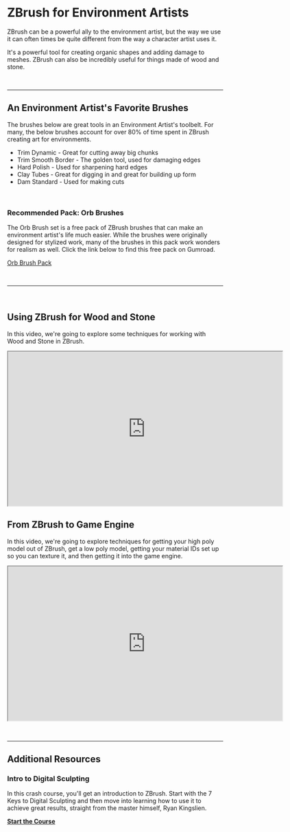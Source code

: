 # ZBrush for Environment Artists

<p>ZBrush can be a powerful ally to the environment artist, but the way we use it can often times be quite different from the way a character artist uses it.</p>
<p>It's a powerful tool for creating organic shapes and adding damage to meshes. ZBrush can also be incredibly useful for things&nbsp;made of wood and stone.</p>
<p>&nbsp;</p>
<hr>
<h2>An Environment Artist's Favorite Brushes</h2>
<p>The brushes below are great tools in an Environment Artist's toolbelt. For many, the below brushes account for over 80% of time spent in ZBrush creating art for environments.</p>
<ul>
<li>Trim Dynamic - Great for cutting away big chunks</li>
<li>Trim Smooth Border - The golden tool, used for damaging edges</li>
<li>Hard Polish - Used for sharpening hard edges</li>
<li>Clay Tubes - Great for digging in and great for building up form</li>
<li>Dam Standard - Used for making cuts</li>
</ul>
<p>&nbsp;</p>
<h3>Recommended Pack: Orb Brushes</h3>
<p>The Orb Brush set is a free pack of ZBrush brushes that can make an environment artist's life much easier. While the brushes were originally designed for stylized work, many of the brushes in this pack work wonders for realism as well. Click the link below to find this free pack on Gumroad.</p>
<p><a href="https://gumroad.com/l/nokhw">Orb Brush Pack</a></p>
<p>&nbsp;</p>
<hr>
<p>&nbsp;</p>
<h2>Using ZBrush for Wood and Stone</h2>
<p>In this video, we're going to explore some techniques for working with Wood and Stone in ZBrush.</p>
<div class="responsive-video"><iframe src="https://player.vimeo.com/video/451661692" width="640" height="360" allowfullscreen="allowfullscreen"></iframe></div>
<h2>From ZBrush to Game Engine</h2>
<p>In this video, we're going to explore techniques for getting your high poly model out of ZBrush, get a low poly model, getting your material IDs set up so you can texture it, and then getting it into the game engine.</p>
<div class="responsive-video"><iframe src="https://player.vimeo.com/video/451666390" width="640" height="360" allowfullscreen="allowfullscreen"></iframe></div>
<p>&nbsp;</p>
<hr>
<h2>Additional Resources</h2>
<h3>Intro to Digital Sculpting</h3>
<p>In this crash course, you'll get an introduction to ZBrush. Start with the 7 Keys to Digital Sculpting&nbsp;and then move into learning how to use it to achieve great results, straight from the master himself, Ryan Kingslien.</p>
<p><strong><a href="https://www.vertexschool.com/products/introduction-to-digital-sculpting" target="_blank">Start the Course</a></strong></p>